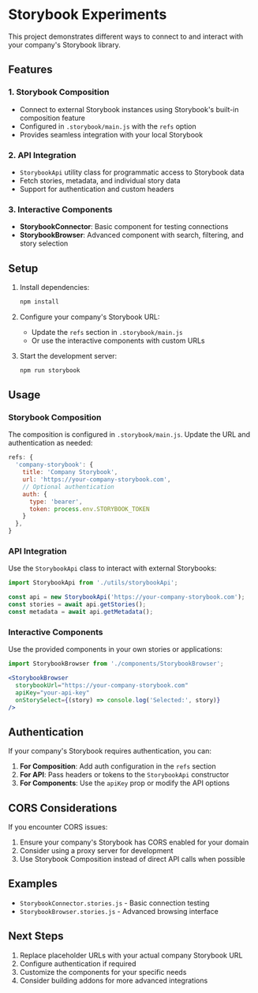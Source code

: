 # Storybook Experiments

This project demonstrates different ways to connect to and interact with your company's Storybook library.

## Features

### 1. Storybook Composition
- Connect to external Storybook instances using Storybook's built-in composition feature
- Configured in `.storybook/main.js` with the `refs` option
- Provides seamless integration with your local Storybook

### 2. API Integration
- `StorybookApi` utility class for programmatic access to Storybook data
- Fetch stories, metadata, and individual story data
- Support for authentication and custom headers

### 3. Interactive Components
- **StorybookConnector**: Basic component for testing connections
- **StorybookBrowser**: Advanced component with search, filtering, and story selection

## Setup

1. Install dependencies:
   ```bash
   npm install
   ```

2. Configure your company's Storybook URL:
   - Update the `refs` section in `.storybook/main.js`
   - Or use the interactive components with custom URLs

3. Start the development server:
   ```bash
   npm run storybook
   ```

## Usage

### Storybook Composition
The composition is configured in `.storybook/main.js`. Update the URL and authentication as needed:

```javascript
refs: {
  'company-storybook': {
    title: 'Company Storybook',
    url: 'https://your-company-storybook.com',
    // Optional authentication
    auth: {
      type: 'bearer',
      token: process.env.STORYBOOK_TOKEN
    }
  },
}
```

### API Integration
Use the `StorybookApi` class to interact with external Storybooks:

```javascript
import StorybookApi from './utils/storybookApi';

const api = new StorybookApi('https://your-company-storybook.com');
const stories = await api.getStories();
const metadata = await api.getMetadata();
```

### Interactive Components
Use the provided components in your own stories or applications:

```jsx
import StorybookBrowser from './components/StorybookBrowser';

<StorybookBrowser 
  storybookUrl="https://your-company-storybook.com"
  apiKey="your-api-key"
  onStorySelect={(story) => console.log('Selected:', story)}
/>
```

## Authentication

If your company's Storybook requires authentication, you can:

1. **For Composition**: Add auth configuration in the `refs` section
2. **For API**: Pass headers or tokens to the `StorybookApi` constructor
3. **For Components**: Use the `apiKey` prop or modify the API options

## CORS Considerations

If you encounter CORS issues:

1. Ensure your company's Storybook has CORS enabled for your domain
2. Consider using a proxy server for development
3. Use Storybook Composition instead of direct API calls when possible

## Examples

- `StorybookConnector.stories.js` - Basic connection testing
- `StorybookBrowser.stories.js` - Advanced browsing interface

## Next Steps

1. Replace placeholder URLs with your actual company Storybook URL
2. Configure authentication if required
3. Customize the components for your specific needs
4. Consider building addons for more advanced integrations
